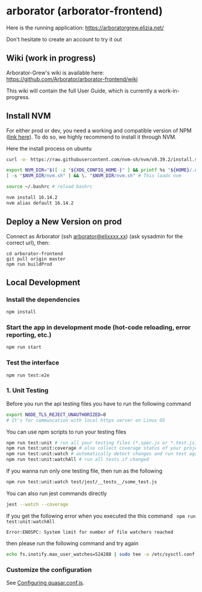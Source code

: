 # arborator (arborator-frontend)

Here is the running application: https://arboratorgrew.elizia.net/

Don't hesitate to create an account to try it out

## Wiki (work in progress)

Arborator-Grew's wiki is available here: https://github.com/Arborator/arborator-frontend/wiki

This wiki will contain the full User Guide, which is currently a work-in-progress.

## Install NVM
For either prod or dev, you need a working and compatible version of NPM ([link here](https://github.com/nvm-sh/nvm)). To do so, we highly recommend to install it through NVM.

Here the install process on ubuntu

```bash
curl -o- https://raw.githubusercontent.com/nvm-sh/nvm/v0.39.2/install.sh | bash

export NVM_DIR="$([ -z "${XDG_CONFIG_HOME-}" ] && printf %s "${HOME}/.nvm" || printf %s "${XDG_CONFIG_HOME}/nvm")"
[ -s "$NVM_DIR/nvm.sh" ] && \. "$NVM_DIR/nvm.sh" # This loads nvm

source ~/.bashrc # reload bashrc

nvm install 16.14.2
nvm alias default 16.14.2
```

## Deploy a New Version on prod

Connect as Arborator (ssh arborator@elixxxx.xx) (ask sysadmin for the correct url), then:

```
cd arborator-frontend
git pull origin master
npm run buildProd
```

## Local Development

### Install the dependencies

```bash
npm install
```
### Start the app in development mode (hot-code reloading, error reporting, etc.)

```bash
npm run start
```

### Test the interface

```bash
npm run test:e2e
```

### 1. Unit Testing

Before you run the api testing files you have to run the following command

```bash
export NODE_TLS_REJECT_UNAUTHORIZED=0
# It's for communcation with local https server on Linux OS
```

You can use npm scripts to run your testing files

```bash
npm run test:unit # run all your testing files (*.spec.js or *.test.js, etc)
npm run test:unit:coverage # also collect coverage status of your project
npm run test:unit:watch # automatically detect changes and run test again if changed
npm run test:unit:watchAll # run all tests if changed
```

If you wanna run only one testing file, then run as the following

```bash
npm run test:unit:watch test/jest/__tests__/some_test.js
```

You can also run jest commands directly

```bash
jest --watch --coverage
```

If you get the following error when you executed the this command ` npm run test:unit:watchAll`

`Error:ENOSPC: System limit for number of file watchers reached`

then please run the following command and try again

```bash
echo fs.inotify.max_user_watches=524288 | sudo tee -a /etc/sysctl.conf && sudo sysctl -p
```



### Customize the configuration

See [Configuring quasar.conf.js](https://quasar.dev/quasar-cli/quasar-conf-js).

